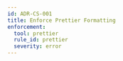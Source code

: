 ```yaml
---
id: ADR-CS-001
title: Enforce Prettier Formatting
enforcement:
  tool: prettier
  rule_id: prettier
  severity: error
---
```

